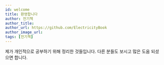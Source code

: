 ```yaml
---
id: welcome
title: 환영합니다
author: 전기책
author_title: 
author_url: https://github.com/ElectricityBook
author_image_url: 
tags: [전기책]
---
```


제가 개인적으로 공부하기 위해 정리한 것들입니다. 다른 분들도 보시고 많은 도움 되셨으면 합니다.
